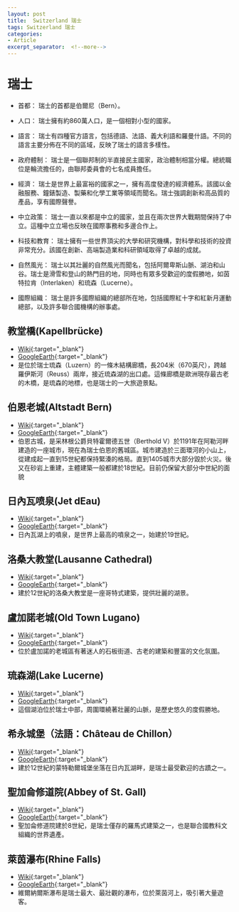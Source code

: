 ```yaml
---
layout: post
title:  Switzerland 瑞士
tags: Switzerland 瑞士 
categories:
- Article
excerpt_separator:  <!--more-->
---
```

# 瑞士
- 首都： 瑞士的首都是伯爾尼（Bern）。

- 人口： 瑞士擁有約860萬人口，是一個相對小型的國家。

- 語言： 瑞士有四種官方語言，包括德語、法語、義大利語和羅曼什語。不同的語言主要分佈在不同的區域，反映了瑞士的語言多樣性。

- 政府體制： 瑞士是一個聯邦制的半直接民主國家，政治體制相當分權。總統職位是輪流擔任的，由聯邦委員會的七名成員擔任。

- 經濟： 瑞士是世界上最富裕的國家之一，擁有高度發達的經濟體系。該國以金融服務、鐘錶製造、製藥和化學工業等領域而聞名。瑞士強調創新和高品質的產品，享有國際聲譽。

- 中立政策： 瑞士一直以來都是中立的國家，並且在兩次世界大戰期間保持了中立。這種中立立場也反映在國際事務和多邊合作上。

- 科技和教育： 瑞士擁有一些世界頂尖的大學和研究機構，對科學和技術的投資非常充分。該國在創新、高端製造業和科研領域取得了卓越的成就。

- 自然風光： 瑞士以其壯麗的自然風光而聞名，包括阿爾卑斯山脈、湖泊和山谷。瑞士是滑雪和登山的熱門目的地，同時也有眾多受歡迎的度假勝地，如茵特拉肯（Interlaken）和琉森（Lucerne）。

- 國際組織： 瑞士是許多國際組織的總部所在地，包括國際紅十字和紅新月運動總部，以及許多聯合國機構的辦事處。


## 教堂橋(Kapellbrücke)
- [Wiki](https://zh.wikipedia.org/zh-tw/%E6%95%99%E5%A0%82%E6%A1%A5 "Wiki"){:target="_blank"} 
- [GoogleEarth](https://earth.google.com/web/search/Kapellbr%c3%bccke/@47.05140844,8.30785295,430.32688912a,726.35912428d,34.99999957y,-1.52568532h,58.6691174t,0r/ "GoogleEarth"){:target="_blank"} 
- 是位於瑞士琉森（Luzern）的一條木結構廊橋，長204米（670英尺），跨越羅伊斯河（Reuss）兩岸，接近琉森湖的出口處。這條廊橋是歐洲現存最古老的木橋，是琉森的地標，也是瑞士的一大旅遊景點。

## 伯恩老城(Altstadt Bern)
- [Wiki](https://zh.wikipedia.org/zh-tw/%E4%BC%AF%E5%B0%94%E5%B0%BC%E8%80%81%E5%9F%8E "Wiki"){:target="_blank"} 
- [GoogleEarth](https://earth.google.com/web/search/Altstadt+Bern/@46.94831341,7.45025832,549.68507286a,695.05411428d,35y,3.89126575h,42.38955968t,0r/ "GoogleEarth"){:target="_blank"} 
- 伯恩古城，是采林根公爵貝特霍爾德五世（Berthold V）於1191年在阿勒河畔建造的一座城市，現在為瑞士伯恩的舊城區。城市建造於三面環河的小山上，從建成起一直到15世紀都保持緊湊的格局。直到1405城市大部分毀於火災。後又在砂岩上重建，主體建築一般都建於18世紀。目前仍保留大部分中世紀的面貌

## 日內瓦喷泉(Jet dEau)
- [Wiki](https://zh.wikipedia.org/zh-tw/%E5%A4%A7%E5%99%B4%E6%B3%89 "Wiki"){:target="_blank"} 
- [GoogleEarth](https://earth.google.com/web/search/%e6%97%a5%e5%85%a7%e7%93%a6%e5%96%b7%e6%b3%89/@46.207157,6.15623134,373.37794424a,790.42891583d,35y,20.01062231h,60.98844778t,0r/ "GoogleEarth"){:target="_blank"} 
- 日內瓦湖上的噴泉，是世界上最高的噴泉之一，始建於19世紀。

## 洛桑大教堂(Lausanne Cathedral)
- [Wiki](https://zh.wikipedia.org/zh-tw/%E6%B4%9B%E6%A1%91%E5%A4%A7%E6%95%99%E5%A0%82 "Wiki"){:target="_blank"} 
- [GoogleEarth](https://earth.google.com/web/search/Lausanne+Cathedral/@46.52258279,6.6352202,549.68208139a,800.58506174d,35y,15.19673946h,67.11174325t,0r/ "GoogleEarth"){:target="_blank"} 
- 建於12世紀的洛桑大教堂是一座哥特式建築，提供壯麗的湖景。

## 盧加諾老城(Old Town Lugano)
- [Wiki](https://zh.wikipedia.org/wiki/%E7%9B%A7%E5%8A%A0%E8%AB%BE "Wiki"){:target="_blank"} 
- [GoogleEarth](https://earth.google.com/web/search/Old+Town+Lugano/@46.00532874,8.9531688,286.46004603a,749.4967191d,34.99999961y,7.73843765h,51.61081063t,0r/ "GoogleEarth"){:target="_blank"} 
- 位於盧加諾的老城區有著迷人的石板街道、古老的建築和豐富的文化氛圍。

## 琉森湖(Lake Lucerne)
- [Wiki](https://zh.wikipedia.org/wiki/琉森湖 "Wiki"){:target="_blank"} 
- [GoogleEarth](https://earth.google.com/web/search/Lake+Lucerne/@47.01666005,8.43667187,430.01980879a,21079.64761761d,35y,8.17152948h,39.68229092t,360r/ "GoogleEarth"){:target="_blank"} 
- 這個湖泊位於瑞士中部，周圍環繞著壯麗的山脈，是歷史悠久的度假勝地。

## 希永城堡（法語：Château de Chillon）
- [Wiki](https://zh.wikipedia.org/zh-tw/%E5%B8%8C%E6%B0%B8%E5%9F%8E%E5%A0%A1"Wiki"){:target="_blank"} 
- [GoogleEarth](https://earth.google.com/web/search/Chillon+Castle/@46.41448619,6.92763899,397.0331167a,820.52716094d,35y,7.11808572h,60.60086585t,0r/ "GoogleEarth"){:target="_blank"} 
- 建於12世紀的蒙特勒爾城堡坐落在日内瓦湖畔，是瑞士最受歡迎的古蹟之一。

## 聖加侖修道院(Abbey of St. Gall)
- [Wiki](https://zh.wikipedia.org/wiki/圣加仑修道院 "Wiki"){:target="_blank"} 
- [GoogleEarth](https://earth.google.com/web/search/Abbey+of+St.+Gall/@47.42368444,9.37760139,673.2654482a,817.30046827d,34.99999953y,-2.02424341h,55.26827574t,0r/ "GoogleEarth"){:target="_blank"} 
- 聖加侖修道院建於8世紀，是瑞士僅存的羅馬式建築之一，也是聯合國教科文組織的世界遺產。

## 萊茵瀑布(Rhine Falls)
- [Wiki](https://zh.wikipedia.org/zh-tw/%E8%90%8A%E8%8C%B5%E7%80%91%E5%B8%83 "Wiki"){:target="_blank"} 
- [GoogleEarth](https://earth.google.com/web/search/Rhine+Falls/@47.67751517,8.61563162,378.62594581a,731.83626914d,34.99999955y,12.54616612h,46.12941167t,0r/ "GoogleEarth"){:target="_blank"} 
- 維爾納爾斯瀑布是瑞士最大、最壯觀的瀑布，位於萊茵河上，吸引著大量遊客。

